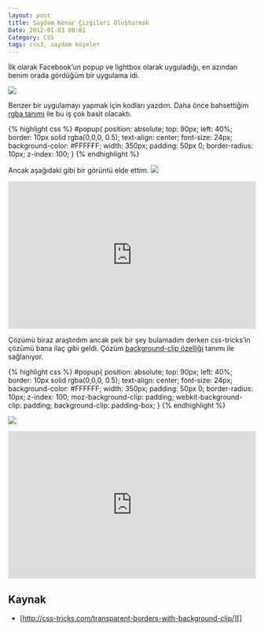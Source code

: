 ```yaml
---
layout: post
title: Saydam Kenar Çizgileri Oluşturmak
Date: 2012-01-03 00:01
Category: CSS
tags: css3, saydam köşeler
---
```


İlk olarak Facebook’un popup ve lightbox olarak uyguladığı, en azından
benim orada gördüğüm bir uygulama idi.

![][100]

Benzer bir uygulamayı yapmak için kodları yazdım. Daha önce bahsettiğim
[rgba tanımı][] ile bu iş çok basit olacaktı.

{% highlight css %}
 #popup{
	position: absolute;
	top: 90px;
	left: 40%;
	border: 10px solid rgba(0,0,0, 0.5);
	text-align: center;
	font-size: 24px;
	background-color: #FFFFFF;
	width: 350px;
	padding: 50px 0;
	border-radius: 10px;
	z-index: 100;
}
{% endhighlight %}

Ancak aşağıdaki gibi bir görüntü elde ettim.
![][1]

<iframe style="width: 100%; height: 300px" src="http://jsfiddle.net/fatihhayri/UYJWH/1/embedded/result,css,html" allowfullscreen="allowfullscreen" frameborder="0"></iframe>

Çözümü biraz araştırdım ancak pek bir şey bulamadım derken css-tricks’in
çözümü bana ilaç gibi geldi. Çözüm [background-clip özelliği][] tanımı
ile sağlanıyor.

{% highlight css %}
#popup{
	position: absolute;
	top: 90px;
	left: 40%;
	border: 10px solid rgba(0,0,0, 0.5);
	text-align: center;
	font-size: 24px;
	background-color: #FFFFFF;
	width: 350px;
	padding: 50px 0;
	border-radius: 10px;
	z-index: 100;
	moz-background-clip: padding;
	webkit-background-clip: padding;
	background-clip: padding-box;
}
{% endhighlight %}

![][2]

<iframe style="width: 100%; height: 300px" src="http://jsfiddle.net/fatihhayri/qjmyS/embedded/result,css,html" allowfullscreen="allowfullscreen" frameborder="0"></iframe>

## Kaynak

-   [http://css-tricks.com/transparent-borders-with-background-clip/][]

  [100]: https://lh5.googleusercontent.com/_SHFSSO6P4rp8S4nZY3vxCmgDN6E4T4s388AlMh0qsEPBkUtJTheYUlsBJ6scDYACwDYDlM7FOieyXgENGEmWzpUohoMOcsXmASOjoTHB5Jub4ojri0
  [rgba tanımı]: http://www.fatihhayrioglu.com/css3-rgba-renk-tanimi/
  [1]: https://lh4.googleusercontent.com/HG1aPLVyrPkO-QDocagwVvy3t2Ib1jSb8P8LG9TYrNOXo7QEQBayw6Bk8BlztGYU2Cd5CnBV7eYWR8GT0bXk-E6bAZ_Jh8OyzHGEbaOeQPSpO9yvYYs
  [background-clip özelliği]: http://www.fatihhayrioglu.com/css3-background-origin-ve-background-clip-ozellikleri/
  [2]: https://lh5.googleusercontent.com/A5kRKORp2QXmurGBD_WaoXQl_V0P6Fi3Ojm1JhB3cDVLfIvjTApd8K-VjxIbP8cQ-rQ47kPfj9gimC6IbudkTi7CITtaTGo4Lf2Fy4aybKvGmYXZBnU
  [http://css-tricks.com/transparent-borders-with-background-clip/]: http://css-tricks.com/transparent-borders-with-background-clip/
